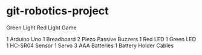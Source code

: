 # git-robotics-project

Green Light Red Light Game

1 Arduino Uno
1 Breadboard
2 Piezo Passive Buzzers
1 Red LED
1 Green LED
1 HC-SR04 Sensor
1 Servo
3 AAA Batteries
1 Battery Holder
Cables
